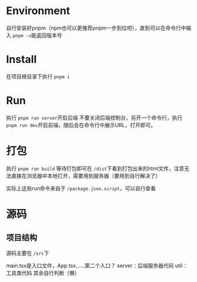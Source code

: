 # Environment

自行安装好pnpm（npm也可以更推荐pnpm一步到位吧），直到可以在命令行中输入 `pnpm -v`能返回版本号

# Install

在项目根目录下执行 `pnpm i`

# Run

执行 `pnpm run server`开启后端
不要关闭后端控制台，另开一个命令行，执行 `pnpm run dev`开启前端，随后会在命令行中展示URL，打开即可。

# 打包

执行 `pnpm run build`
等待打包即可在 `/dist`下看到打包出来的html文件，注意无法直接在浏览器中本地打开，需要用到服务器（要用到自行解决了）

实际上这些run命令来自于 `/package.json.script`，可以自行查看

# 源码

## 项目结构

源码主要在 `/src`下

main.tsx是入口文件，App.tsx……第二个入口？
server：后端服务器代码
util：工具类代码
其余自行判断（懒）

